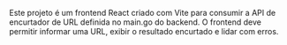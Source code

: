 <!-- Use this file to provide workspace-specific custom instructions to Copilot. For more details, visit https://code.visualstudio.com/docs/copilot/copilot-customization#_use-a-githubcopilotinstructionsmd-file -->

Este projeto é um frontend React criado com Vite para consumir a API de encurtador de URL definida no main.go do backend. O frontend deve permitir informar uma URL, exibir o resultado encurtado e lidar com erros.
